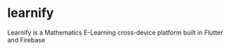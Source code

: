 # learnify
Learnify is a Mathematics E-Learning cross-device platform built in Flutter and Firebase
